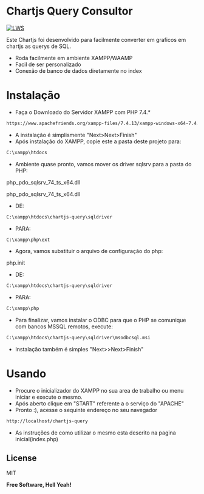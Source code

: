 # Chartjs Query Consultor

[![LWS](https://i.imgur.com/6WstVLQ.png)](mailto:andersonbelderrama@gmail.com)



Este Chartjs foi desenvolvido para facilmente converter em graficos em chartjs as querys de SQL. 

  - Roda facilmente em ambiente XAMPP/WAAMP
  - Facil de ser personalizado
  - Conexão de banco de dados diretamente no index

# Instalação

- Faça o Downloado do Servidor XAMPP com PHP 7.4.*
```sh 
https://www.apachefriends.org/xampp-files/7.4.13/xampp-windows-x64-7.4.13-1-VC15-installer.exe
```
- A instalação é simplismente "Next>Next>Finish"
- Após instalação do XAMPP, copie este a pasta deste projeto para:
```sh
C:\xampp\htdocs
```
- Ambiente quase pronto, vamos mover os driver sqlsrv para a pasta do PHP:

php_pdo_sqlsrv_74_ts_x64.dll

php_pdo_sqlsrv_74_ts_x64.dll

- DE:
```sh
C:\xampp\htdocs\chartjs-query\sqldriver
```
- PARA:
```sh
C:\xampp\php\ext
```
- Agora, vamos substituir o arquivo de configuração do php:

php.init
- DE:
```sh
C:\xampp\htdocs\chartjs-query\sqldriver
```
- PARA:
```sh
C:\xampp\php
```
- Para finalizar, vamos instalar o ODBC para que o PHP se comunique com bancos MSSQL remotos, execute:
```sh
C:\xampp\htdocs\chartjs-query\sqldriver\msodbcsql.msi
```
- Instalação também é simples "Next>>Next>Finish"


# Usando

  - Procure o inicializador do XAMPP no sua area de trabalho ou menu iniciar e execute o mesmo.
  - Após aberto clique em "START" referente a o serviço do "APACHE"
  - Pronto :), acesse o sequinte endereço no seu navegador
```sh
http://localhost/chartjs-query
```
- As instruções de como utilizar o mesmo esta descrito na pagina inicial(index.php)



License
----

MIT


**Free Software, Hell Yeah!**
